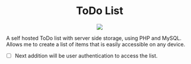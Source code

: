 <h1 align="center">
  ToDo List
</h1>

<p align="center">
  <img src="https://i.imgur.com/yVm5Apr.png" />
</p>

A self hosted ToDo list with server side storage, using PHP and MySQL.
Allows me to create a list of items that is easily accessible on any device.

- [ ] Next addition will be user authentication to access the list.
